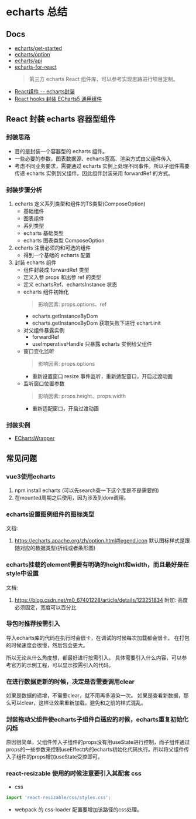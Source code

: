 # echarts 总结

## Docs
- [echarts/get-started](https://echarts.apache.org/handbook/zh/get-started)
- [echarts/option](https://echarts.apache.org/zh/option.html#title)
- [echarts/api](https://echarts.apache.org/zh/api.html#echarts)
- [echarts-for-react](https://github.com/hustcc/echarts-for-react/tree/master)
    > 第三方 echarts React 组件库，可以参考实现思路进行项目定制。
- [React组件 -- echarts封装](https://juejin.cn/post/7295559402474815524?from=search-suggest#heading-0)
- [React hooks 封装 ECharts5 通用组件](https://juejin.cn/post/7235603140261937209?from=search-suggest)

## React 封装 echarts 容器型组件
### 封装思路
- 目的是封装一个容器型的 echarts 组件。
- 一些必要的参数，图表数据源、echarts宽高、渲染方式由父组件传入
- 考虑不同业务要求，需要通过 echarts 实例上处理不同事件。所以子组件需要传递 echarts 实例到父组件。因此组件封装采用 forwardRef 的方式。

### 封装步骤分析
1. echarts 定义系列类型和组件的TS类型(ComposeOption)
    - 基础组件
    - 图表组件
    - 系列类型
    - echarts 基础类型
    - echarts 图表类型 ComposeOption
2. echarts 注册必须的和可选的组件
    - 得到一个基础的 echarts 配置
3. 封装 echarts 组件
    - 组件封装成 forwardRef 类型
    - 定义入参 props 和出参 ref 的类型
    - 定义 echartsRef、echartsInstance 状态
    - echarts 组件初始化
        > 影响因素: props.options、ref
        - echarts.getInstanceByDom
        - echarts.getInstanceByDom 获取失败下进行 echart.init
    - 对父组件暴露实例
        - forwardRef
        - useImperativeHandle 只暴露 echarts 实例给父组件
    - 窗口变化监听
        > 影响因素: props.options
        - 重新设置窗口 resize 事件监听，重新适配窗口，开启过渡动画
    - 监听窗口位置参数
        > 影响因素: props.height、props.width
        - 重新适配窗口，开启过渡动画

### 封装实例
- [EChartsWrapper](https://github.com/OnlyBrownAnt/webpack-react-cli/tree/main/src/pages/EChartsWrapper)

## 常见问题
### vue3使用echarts
1. npm install echarts (可以先search查一下这个库是不是需要的)
2. 在mounted周期之后使用，因为涉及到dom调用。

### echarts设置图例组件的图标类型
文档:
1. https://echarts.apache.org/zh/option.html#legend.icon
默认图标样式是跟随对应的数据类型(折线或者条形图)

### echarts挂载的element需要有明确的height和width，而且最好是在style中设置
文档: 
1. https://blog.csdn.net/m0_67401228/article/details/123251834
附加: 高度必须固定，宽度可以百分比

### 导包时推荐按需引入
导入echarts库的代码在执行时会很卡，在调试的时候每次加载都会很卡。
在打包的时候速度会很慢，然后包会更大。

所以无论从什么角度想，都最好进行按需引入。
具体需要引入什么内容，可以参考官方的示例工程，可以显示按需引入的代码。

### 在进行数据更新的时候，决定是否需要调用clear
如果是数据的递增，不需要clear，就不用再多渲染一次。
如果是查看新数据，那么可以clear，这样让效果重新加载，避免和之前的样式混乱。

### 封装拖动父组件使echarts子组件自适应的时候，echarts重复初始化闪烁
原因很简单，父组件传入子组件的props没有用useState进行控制，而子组件通过props的一些参数来控制useEffect内的echarts初始化代码执行。所以将父组件传入子组件的props增加useState受控即可。

### react-resizable 使用的时候注意要引入其配套 css
- css
```javascript
import 'react-resizable/css/styles.css';
```
- webpack 的 css-loader 配置要增加该路径的css处理。